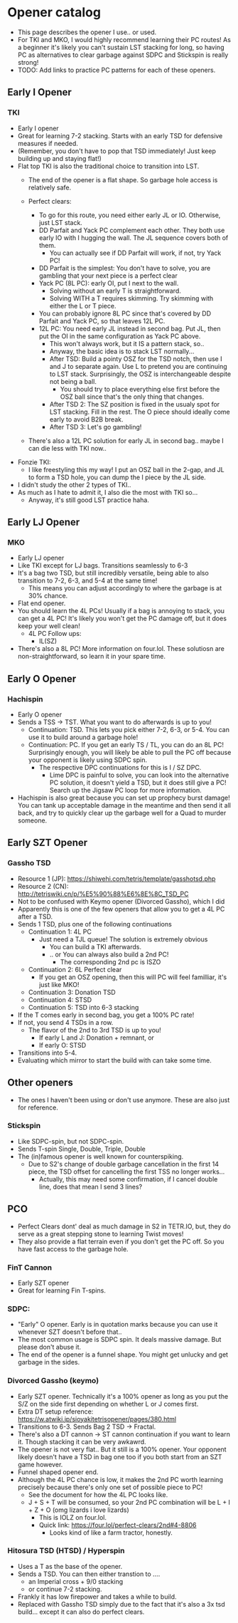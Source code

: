# Opener catalog
- This page describes the opener I use.. or used.
- For TKI and MKO, I would highly recommend learning their PC routes! As a beginner it's likely you can't sustain LST stacking for long, so having PC as alternatives to clear garbage against SDPC and Stickspin is really strong!
- TODO: Add links to practice PC patterns for each of these openers.

## Early I Opener
### TKI
- Early I opener
- Great for learning 7-2 stacking. Starts with an early TSD for defensive measures if needed.
- (Remember, you don't have to pop that TSD immediately! Just keep building up and staying flat!)
- Flat top TKI is also the traditional choice to transition into LST.
    - The end of the opener is a flat shape. So garbage hole access is relatively safe.
    - Perfect clears:
        - To go for this route, you need either early JL or IO. Otherwise, just LST stack.
        - DD Parfait and Yack PC complement each other. They both use early IO with I hugging the wall. The JL sequence covers both of them.
            - You can actually see if DD Parfait will work, if not, try Yack PC!
        - DD Parfait is the simplest: You don't have to solve, you are gambling that your next piece is a perfect clear
        - Yack PC (8L PC): early OI, put I next to the wall. 
            - Solving without an early T is straightforward.
            - Solving WITH a T requires skimming. Try skimming with either the L or T piece.
        - You can probably ignore 8L PC since that's covered by DD Parfait and Yack PC, so that leaves 12L PC.
        - 12L PC: You need early JL instead in second bag. Put JL, then put the OI in the same configuration as Yack PC above.
            - This won't always work, but it IS a pattern stack, so..
            - Anyway, the basic idea is to stack LST normally... 
            - After TSD: Build a pointy OSZ for the TSD notch, then use I and J to separate again. Use L to pretend you are continuing to LST stack. Surprisingly, the OSZ is interchangeable despite not being a ball.
                - You should try to place everything else first before the OSZ ball since that's the only thing that changes.
            - After TSD 2: The SZ position is fixed in the usualy spot for LST stacking. Fill in the rest. The O piece should ideally come early to avoid B2B break.
            - After TSD 3: Let's go gambling!

    - There's also a 12L PC solution for early JL in second bag.. maybe I can die less with TKI now..
- Fonzie TKI: 
    - I like freestyling this my way! I put an OSZ ball in the 2-gap, and JL to form a TSD hole, you can dump the I piece by the JL side.
- I didn't study the other 2 types of TKI..
- As much as I hate to admit it, I also die the most with TKI so...
    - Anyway, it's still good LST practice haha.

## Early LJ Opener
### MKO
- Early LJ opener
- Like TKI except for LJ bags. Transitions seamlessly to 6-3
- It's a bag two TSD, but still incredibly versatile, being able to also transition to 7-2, 6-3, and 5-4 at the same time! 
    - This means you can adjust accordingly to where the garbage is at 30% chance.
- Flat end opener.
- You should learn the 4L PCs! Usually if a bag is annoying to stack, you can get a 4L PC! It's likely you won't get the PC damage off, but it does keep your well clean!
    - 4L PC Follow ups:
        - IL(SZ)
- There's also a 8L PC! More information on four.lol. These solutiosn are non-straightforward, so learn it in your spare time.


## Early O Opener
### Hachispin
- Early O opener
- Sends a TSS -> TST. What you want to do afterwards is up to you!
    - Continuation: TSD. This lets you pick either 7-2, 6-3, or 5-4. You can use it to build around a garbage hole!
    - Continuation: PC. If you get an early TS / TL, you can do an 8L PC! Surprisingly enough, you will likely be able to pull the PC off because your opponent is likely using SDPC spin.
        - The respective DPC continuations for this is I / SZ DPC.
            - Lime DPC is painful to solve, you can look into the alternative PC solution, it doesn't yield a TSD, but it does still give a PC! Search up the Jigsaw PC loop for more information.
- Hachispin is also great because you can set up prophecy burst damage! You can tank up acceptable damage in the meantime and then send it all back, and try to quickly clear up the garbage well for a Quad to murder someone.

## Early SZT Opener
### Gassho TSD
- Resource 1 (JP): https://shiwehi.com/tetris/template/gasshotsd.php
- Resource 2 (CN): http://tetriswiki.cn/p/%E5%90%88%E6%8E%8C_TSD_PC
- Not to be confused with Keymo opener (Divorced Gassho), which I did
- Apparently this is one of the few openers that allow you to get a 4L PC after a TSD.
- Sends 1 TSD, plus one of the following continuations
    - Continuation 1: 4L PC
        - Just need a TJL queue! The solution is extremely obvious
            - You can build a TKI afterwards.
            - .. or You can always also build a 2nd PC! 
                - The corresponding 2nd pc is ISZO
    - Continuation 2: 6L Perfect clear
        - If you get an OSZ opening, then this will PC will feel familliar, it's just like MKO!
    - Continuation 3: Donation TSD
    - Continuation 4: STSD
    - Continuation 5: TSD into 6-3 stacking
- If the T comes early in second bag, you get a 100% PC rate!
- If not, you send 4 TSDs in a row. 
    - The flavor of the 2nd to 3rd TSD is up to you! 
        - If early L and J: Donation + remnant, or 
        - If early O: STSD
- Transitions into 5-4.
- Evaluating which mirror to start the build with can take some time.

## Other openers
- The ones I haven't been using or don't use anymore. These are also just for reference.

### Stickspin
- Like SDPC-spin, but not SDPC-spin.
- Sends T-spin Single, Double, Triple, Double
- The (in)famous opener is well known for counterspiking.
    - Due to S2's change of double garbage cancellation in the first 14 piece, the TSD offset for cancelling the first TSS no longer works...
        - Actually, this may need some confirmation, if I cancel double line, does that mean I send 3 lines?

## PCO
- Perfect Clears dont' deal as much damage in S2 in TETR.IO, but, they do serve as a great stepping stone to learning Twist moves!
- They also provide a flat terrain even if you don't get the PC off. So you have fast access to the garbage hole.

### FinT Cannon
- Early SZT opener
- Great for learning Fin T-spins.

### SDPC: 
- "Early" O opener. Early is in quotation marks because you can use it whenever SZT doesn't before that..
- The most common usage is SDPC spin. It deals massive damage. But please don't abuse it.
- The end of the opener is a funnel shape. You might get unlucky and get garbage in the sides.

### Divorced Gassho (keymo)
- Early SZT opener. Technically it's a 100% opener as long as you put the S/Z on the side first depending on whether L or J comes first.
- Extra DT setup reference: https://w.atwiki.jp/sioyakitetrisopener/pages/380.html
- Transitions to 6-3. Sends Bag 2 TSD -> Fractal. 
- There's also a DT cannon -> ST cannon continuation if you want to learn it. Though stacking it can be very awkawrd.
- The opener is not very flat.. But it still is a 100% opener. Your opponent likely doesn't have a TSD in bag one too if you both start from an SZT game however.
- Funnel shaped opener end.
- Although the 4L PC chance is low, it makes the 2nd PC worth learning precisely because there's only one set of possible piece to PC!
    - See the document for how the 4L PC looks like.
    - J + S + T will be consumed, so your 2nd PC combination will be L + I + Z + O (omg lizards i love lizards)
        - This is IOLZ on four.lol.
        - Quick link: https://four.lol/perfect-clears/2nd#4-8806
            - Looks kind of like a farm tractor, honestly.

### Hitosura TSD (HTSD) / Hyperspin
- Uses a T as the base of the opener.
- Sends a TSD. You can then either transtion to ....
    - an Imperial cross + 9/0 stacking
    - or continue 7-2 stacking. 
- Frankly it has low firepower and takes a while to build.
- Replaced with Gassho TSD simply due to the fact that it's also a 3x tsd build... except it can also do perfect clears.